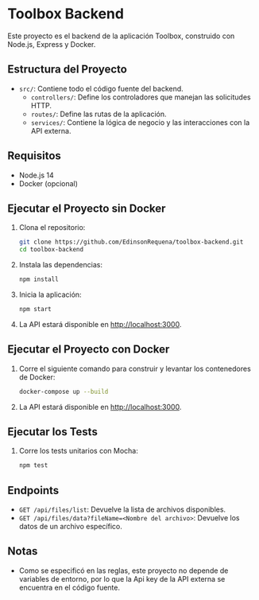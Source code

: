 # Toolbox Backend

Este proyecto es el backend de la aplicación Toolbox, construido con Node.js, Express y Docker.

## Estructura del Proyecto

- `src/`: Contiene todo el código fuente del backend.
  - `controllers/`: Define los controladores que manejan las solicitudes HTTP.
  - `routes/`: Define las rutas de la aplicación.
  - `services/`: Contiene la lógica de negocio y las interacciones con la API externa.

## Requisitos

- Node.js 14
- Docker (opcional)

## Ejecutar el Proyecto sin Docker

1. Clona el repositorio:
    ```bash
    git clone https://github.com/EdinsonRequena/toolbox-backend.git
    cd toolbox-backend
    ```

2. Instala las dependencias:
    ```bash
    npm install
    ```

3. Inicia la aplicación:
    ```bash
    npm start
    ```

4. La API estará disponible en [http://localhost:3000](http://localhost:3000).

## Ejecutar el Proyecto con Docker

1. Corre el siguiente comando para construir y levantar los contenedores de Docker:
    ```bash
    docker-compose up --build
    ```

2. La API estará disponible en [http://localhost:3000](http://localhost:3000).

## Ejecutar los Tests

1. Corre los tests unitarios con Mocha:
    ```bash
    npm test
    ```

## Endpoints

- `GET /api/files/list`: Devuelve la lista de archivos disponibles.
- `GET /api/files/data?fileName=<Nombre del archivo>`: Devuelve los datos de un archivo específico.

## Notas

- Como se especificó en las reglas, este proyecto no depende de variables de entorno, por lo que la Api key de la API externa se encuentra en el código fuente.
